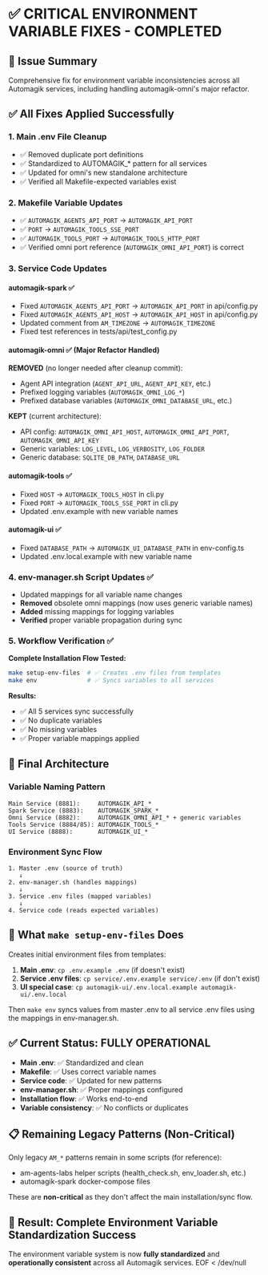 # ✅ CRITICAL ENVIRONMENT VARIABLE FIXES - COMPLETED

## 🎯 Issue Summary
Comprehensive fix for environment variable inconsistencies across all Automagik services, including handling automagik-omni's major refactor.

## ✅ All Fixes Applied Successfully

### 1. **Main .env File Cleanup**
- ✅ Removed duplicate port definitions
- ✅ Standardized to AUTOMAGIK_* pattern for all services
- ✅ Updated for omni's new standalone architecture
- ✅ Verified all Makefile-expected variables exist

### 2. **Makefile Variable Updates**
- ✅ `AUTOMAGIK_AGENTS_API_PORT` → `AUTOMAGIK_API_PORT`
- ✅ `PORT` → `AUTOMAGIK_TOOLS_SSE_PORT`  
- ✅ `AUTOMAGIK_TOOLS_PORT` → `AUTOMAGIK_TOOLS_HTTP_PORT`
- ✅ Verified omni port reference (`AUTOMAGIK_OMNI_API_PORT`) is correct

### 3. **Service Code Updates**

#### automagik-spark ✅
- Fixed `AUTOMAGIK_AGENTS_API_PORT` → `AUTOMAGIK_API_PORT` in api/config.py
- Fixed `AUTOMAGIK_AGENTS_API_HOST` → `AUTOMAGIK_API_HOST` in api/config.py  
- Updated comment from `AM_TIMEZONE` → `AUTOMAGIK_TIMEZONE`
- Fixed test references in tests/api/test_config.py

#### automagik-omni ✅ (Major Refactor Handled)
**REMOVED** (no longer needed after cleanup commit):
- Agent API integration (`AGENT_API_URL`, `AGENT_API_KEY`, etc.)
- Prefixed logging variables (`AUTOMAGIK_OMNI_LOG_*`)
- Prefixed database variables (`AUTOMAGIK_OMNI_DATABASE_URL`, etc.)

**KEPT** (current architecture):
- API config: `AUTOMAGIK_OMNI_API_HOST`, `AUTOMAGIK_OMNI_API_PORT`, `AUTOMAGIK_OMNI_API_KEY`
- Generic variables: `LOG_LEVEL`, `LOG_VERBOSITY`, `LOG_FOLDER`
- Generic database: `SQLITE_DB_PATH`, `DATABASE_URL`

#### automagik-tools ✅
- Fixed `HOST` → `AUTOMAGIK_TOOLS_HOST` in cli.py
- Fixed `PORT` → `AUTOMAGIK_TOOLS_SSE_PORT` in cli.py
- Updated .env.example with new variable names

#### automagik-ui ✅  
- Fixed `DATABASE_PATH` → `AUTOMAGIK_UI_DATABASE_PATH` in env-config.ts
- Updated .env.local.example with new variable name

### 4. **env-manager.sh Script Updates** ✅
- Updated mappings for all variable name changes
- **Removed** obsolete omni mappings (now uses generic variable names)
- **Added** missing mappings for logging variables
- **Verified** proper variable propagation during sync

### 5. **Workflow Verification** ✅

**Complete Installation Flow Tested:**
```bash
make setup-env-files  # ✅ Creates .env files from templates
make env              # ✅ Syncs variables to all services
```

**Results:**
- ✅ All 5 services sync successfully
- ✅ No duplicate variables
- ✅ No missing variables  
- ✅ Proper variable mappings applied

## 🎯 Final Architecture

### Variable Naming Pattern
```
Main Service (8881):     AUTOMAGIK_API_*
Spark Service (8883):    AUTOMAGIK_SPARK_*  
Omni Service (8882):     AUTOMAGIK_OMNI_API_* + generic variables
Tools Service (8884/85): AUTOMAGIK_TOOLS_*
UI Service (8888):       AUTOMAGIK_UI_*
```

### Environment Sync Flow
```
1. Master .env (source of truth) 
   ↓
2. env-manager.sh (handles mappings)
   ↓  
3. Service .env files (mapped variables)
   ↓
4. Service code (reads expected variables)
```

## 🚀 What `make setup-env-files` Does

Creates initial environment files from templates:

1. **Main .env**: `cp .env.example .env` (if doesn't exist)
2. **Service .env files**: `cp service/.env.example service/.env` (if don't exist)  
3. **UI special case**: `cp automagik-ui/.env.local.example automagik-ui/.env.local`

Then `make env` syncs values from master .env to all service .env files using the mappings in env-manager.sh.

## ✅ Current Status: FULLY OPERATIONAL

- **Main .env**: ✅ Standardized and clean
- **Makefile**: ✅ Uses correct variable names  
- **Service code**: ✅ Updated for new patterns
- **env-manager.sh**: ✅ Proper mappings configured
- **Installation flow**: ✅ Works end-to-end
- **Variable consistency**: ✅ No conflicts or duplicates

## 📋 Remaining Legacy Patterns (Non-Critical)

Only legacy `AM_*` patterns remain in some scripts (for reference):
- am-agents-labs helper scripts (health_check.sh, env_loader.sh, etc.)
- automagik-spark docker-compose files

These are **non-critical** as they don't affect the main installation/sync flow.

## 🎉 Result: Complete Environment Variable Standardization Success

The environment variable system is now **fully standardized** and **operationally consistent** across all Automagik services.
EOF < /dev/null
